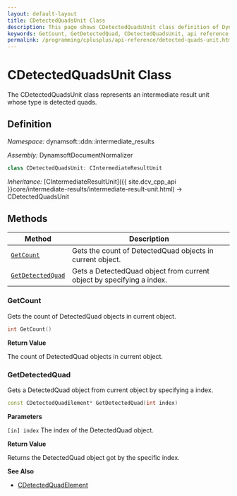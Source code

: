 ```yaml
---
layout: default-layout
title: CDetectedQuadsUnit Class
description: This page shows CDetectedQuadsUnit class definition of Dynamsoft Document Normalizer SDK C++ Edition.
keywords: GetCount, GetDetectedQuad, CDetectedQuadsUnit, api reference
permalink: /programming/cplusplus/api-reference/detected-quads-unit.html
---
```


# CDetectedQuadsUnit Class

The CDetectedQuadsUnit class represents an intermediate result unit whose type is detected quads.

## Definition

*Namespace:* dynamsoft::ddn::intermediate_results

*Assembly:* DynamsoftDocumentNormalizer

```cpp
class CDetectedQuadsUnit: CIntermediateResultUnit
```

*Inheritance:* [CIntermediateResultUnit]({{ site.dcv_cpp_api }}core/intermediate-results/intermediate-result-unit.html) -> CDetectedQuadsUnit

## Methods

| Method | Description |
|--------|-------------|
| [`GetCount`](#getcount) | Gets the count of DetectedQuad objects in current object.|
| [`GetDetectedQuad`](#getdetectedquad) | Gets a DetectedQuad object from current object by specifying a index. |

### GetCount

Gets the count of DetectedQuad objects in current object.

```cpp
int GetCount() 
```

**Return Value**

The count of DetectedQuad objects in current object.

### GetDetectedQuad

Gets a DetectedQuad object from current object by specifying a index.

```cpp
const CDetectedQuadElement* GetDetectedQuad(int index)
```

**Parameters**

`[in] index` The index of the DetectedQuad object.

**Return Value**

Returns the DetectedQuad object got by the specific index.

**See Also**

* [CDetectedQuadElement]({{cpp_api}}detected-quad-element.html)
